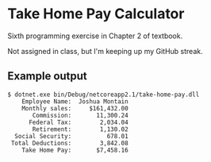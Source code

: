 # Take Home Pay Calculator

Sixth programming exercise in Chapter 2 of textbook.

Not assigned in class, but I'm keeping up my GitHub streak.

## Example output
```
$ dotnet.exe bin/Debug/netcoreapp2.1/take-home-pay.dll
    Employee Name:  Joshua Montain
    Monthly sales:     $161,432.00
       Commission:       11,300.24
      Federal Tax:        2,034.04
       Retirement:        1,130.02
  Social Security:          678.01
 Total Deductions:        3,842.08
    Take Home Pay:       $7,458.16
```